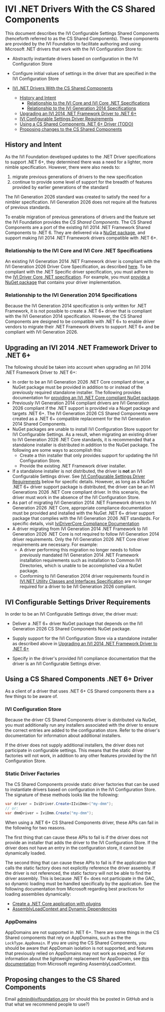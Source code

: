 # IVI .NET Drivers With the CS Shared Components

This document describes the IVI Configurable Settings Shared Components (henceforth referred to as the CS Shared Components). These components are provided by the IVI Foundation to facilitate authoring and using Microsoft .NET drivers that work with the IVI Configuration Store to:

- Abstractly instantiate drivers based on configuration in the IVI Configuration Store
- Configure initial values of settings in the driver that are specified in the IVI Configuration Store

- [IVI .NET Drivers With the CS Shared Components](#ivi-net-drivers-with-the-cs-shared-components)
  - [History and Intent](#history-and-intent)
    - [Relationship to the IVI Core and IVI Core .NET Specifications](#relationship-to-the-ivi-core-and-ivi-core-net-specifications)
    - [Relationship to the IVI Generation 2014 Specifications](#relationship-to-the-ivi-generation-2014-specifications)
  - [Upgrading an IVI 2014 .NET Framework Driver to .NET 6+](#upgrading-an-ivi-2014-net-framework-driver-to-net-6)
  - [IVI Configurable Settings Driver Requirements](#ivi-configurable-settings-driver-requirements)
  - [Using a CS Shared Components .NET 6+ Driver (TODO)](#using-a-cs-shared-components-net-6-driver-todo)
  - [Proposing changes to the CS Shared Components](#proposing-changes-to-the-cs-shared-components)

## History and Intent

As the IVI Foundation developed updates to the .NET Driver specifications to support .NET 6+, they determined there was a need for a lighter, more nimble specification. However, there were also needs to:

1. migrate previous generations of drivers to the new specification
2. continue to provide some level of support for the breadth of features provided by earlier generations of the standard

The IVI Generation 2026 standard was created to satisfy the need for a nimbler specification. IVI Generation 2026 does not require all the features of previous standards.

To enable migration of previous generations of drivers and the feature set the IVI Foundation provides the _CS Shared Components_. The CS Shared Components are a port of the existing IVI 2014 .NET Framework Shared Components to .NET 6. They are delivered via a [NuGet package](https://nuget.org), and support making IVI 2014 .NET Framework drivers compatible with .NET 6+.

### Relationship to the IVI Core and IVI Core .NET Specifications

An existing IVI Generation 2014 .NET Framework driver is compliant with the IVI Generation 2026 Driver Core Specification, as described [here](https://github.com/IviFoundation/IviDriver/blob/main/IviDriverCore/1.0/Spec/IviDriverCore.md). To be compliant with the .NET Specific driver specification, you must adhere to the [IVI Driver Core .NET specification](https://github.com/IviFoundation/IviDriver/blob/main/IviDriverNet/1.0/Spec/IviDriverNet.md). For example, you must [provide a NuGet package](https://github.com/IviFoundation/IviDriver/blob/main/IviDriverNet/1.0/Spec/IviDriverNet.md#packaging-requirements-for-net-6) that contains your driver implementation.

### Relationship to the IVI Generation 2014 Specifications

Because the IVI Generation 2014 specification is only written for .NET Framework, it is not possible to create a .NET 6+ driver that is compliant with the IVI Generation 2014 specification. However, the CS Shared Components are designed to be compatible with .NET 6+ to enable driver vendors to migrate their .NET Framework drivers to support .NET 6+ and be compliant with IVI Generation 2026.

## Upgrading an IVI 2014 .NET Framework Driver to .NET 6+

The following should be taken into account when upgrading an IVI 2014 .NET Framework Driver to .NET 6+:

- In order to be an IVI Generation 2026 .NET Core compliant driver, a NuGet package must be provided in addition to or instead of the previously required standalone installer. The following provides documentation for [providing an IVI .NET Core compliant NuGet package](https://github.com/IviFoundation/IviDriver/blob/main/IviDriverNet/1.0/Spec/IviDriverNet.md#packaging-requirements-for-net-6).
- Previously IVI Generation 2014 compliant drivers are IVI Generation 2026 compliant if the .NET support is provided via a Nuget package and targets .NET 6+. The IVI Generation 2026 CS Shared Components were created as a .NET 6+ compatible replacement for the IVI Generation 2014 Shared Components.
- NuGet packages are unable to install IVI Configuration Store support for IVI Configurable Settings. As a result, when migrating an existing driver to IVI Generation 2026 .NET Core standards, it is recommended that a standalone installer is distributed in addition to the NuGet package. The following are some ways to accomplish this:
  - Create a thin installer that only provides support for updating the IVI Configuration Store.
  - Provide the existing .NET Framework driver installer.
- If a standalone installer is not distributed, the driver is **not** an IVI Configurable Settings driver. See [IVI Configurable Settings Driver Requirements](#ivi-configurable-settings-driver-requirements) below for specific details. However, as long as a NuGet .NET 6+ driver support package is distributed, the driver can be an IVI Generations 2026 .NET Core compliant driver. In this scenario, the driver must work in the absence of the IVI Configuration Store.
- As part of migrating IVI Generation 2014 .NET Framework drivers to IVI Generation 2026 .NET Core, appropriate compliance documentation must be provided and installed with the NuGet .NET 6+ driver support package that complies with the IVI Generation 2026 .NET standards. For specific details, visit [IviDriverCore Compliance Documentation](https://github.com/IviFoundation/IviDrivers/blob/main/IviDriverCore/1.0/Spec/IviDriverCore.md#compliance-documentation)
- A driver migrating from IVI Generation 2014 .NET Framework to IVI Generation 2026 .NET Core is not required to follow IVI Generation 2014 driver requirements. Only the IVI Generation 2026 .NET Core driver requirements are necessary. For example:
  - A driver performing this migration no longer needs to follow previously mandated IVI Generation 2014 .NET Framework installation requirements such as installation to Common IVI Directories, which is unable to be accomplished via a NuGet package.
  - Conforming to IVI Generation 2014 driver requirements found in [IVI.NET Utility Classes and Interfaces Specification](https://www.ivifoundation.org/downloads/Architecture%20Specifications/IVI-3%2018_%20NET_Utility_Classes_and_Interfaces_2016-02-26.pdf) are no longer required for a driver to be IVI Generation 2026 compliant.

## IVI Configurable Settings Driver Requirements

In order to be an IVI Configurable Settings driver, the driver must:

- Deliver a .NET 6+ driver NuGet package that depends on the IVI Generation 2026 CS Shared Components NuGet package.

- Supply support for the IVI Configuration Store via a standalone installer as described above in [Upgrading an IVI 2014 .NET Framework Driver to .NET 6+](#upgrading-an-ivi-2014-net-framework-driver-to-net-6)

- Specify in the driver's provided IVI compliance documentation that the driver is an IVI Configurable Settings driver.

## Using a CS Shared Components .NET 6+ Driver

As a client of a driver that uses .NET 6+ CS Shared components there a a few things to be aware of.

### IVI Configuration Store

Because the driver CS Shared Components driver is distributed via NuGet, you must additionally run any installers associated with the driver to ensure the correct entries are added to the configuration store. Refer to the driver's documentation for information about additional installers.

If the driver does not supply additional installers, the driver does not participate in configurable settings. This means that the static driver factories will not work, in addition to any other features provided by the IVI Configuration Store.

### Static Driver Factories

The CS Shared Components provide static driver factories that can be used to instantiate drivers based on configuration in the IVI Configuration Store. The signature of these methods looks like the following:

```cs
var driver = IviDriver.Create<IIviDmm>("my-dmm");
// or:
var dmmDriver = IviDmm.Create("my-dmm");
```

When using a .NET 6+ CS Shared Components driver, these APIs can fail in the following for two reasons.

The first thing that can cause these APIs to fail is if the driver does not provide an installer that adds the driver to the IVI Configuration Store. If the driver does not have an entry in the configuration store, it cannot be dynamically loaded.

The second thing that can cause these APIs to fail is if the application that calls the static factory does not explicitly reference the driver assembly. If the driver is not referenced, the static factory will not be able to find the driver assembly. This is because .NET 6+ does not participate in the GAC, so dynamic loading must be handled specifically by the application. See the following documentation from Microsoft regarding best practices for loading assemblies dynamically:

- [Create a .NET Core application with plugins](https://learn.microsoft.com/en-us/dotnet/core/tutorials/creating-app-with-plugin-support)
- [AssemblyLoadContext and Dynamic Dependencies](https://learn.microsoft.com/en-us/dotnet/core/dependency-loading/understanding-assemblyloadcontext#dynamic-dependencies)

### AppDomains

AppDomains are not supported in .NET 6+. There are some things in the CS Shared components that rely on AppDomains, such as the the `LockType.AppDomain`. If you are using the CS Shared Components, you should be aware that AppDomain isolation is not supported, and features that previously relied on AppDomains may not work as expected. For information about the lightweight replacement for AppDomain, see [this documentation](https://learn.microsoft.com/en-us/dotnet/core/dependency-loading/understanding-assemblyloadcontext) from Microsoft regarding AssemblyLoadContext.

## Proposing changes to the CS Shared Components

Email admin@ivifoundation.org (or should this be posted in GitHub and is that what we recommend people to use?)
